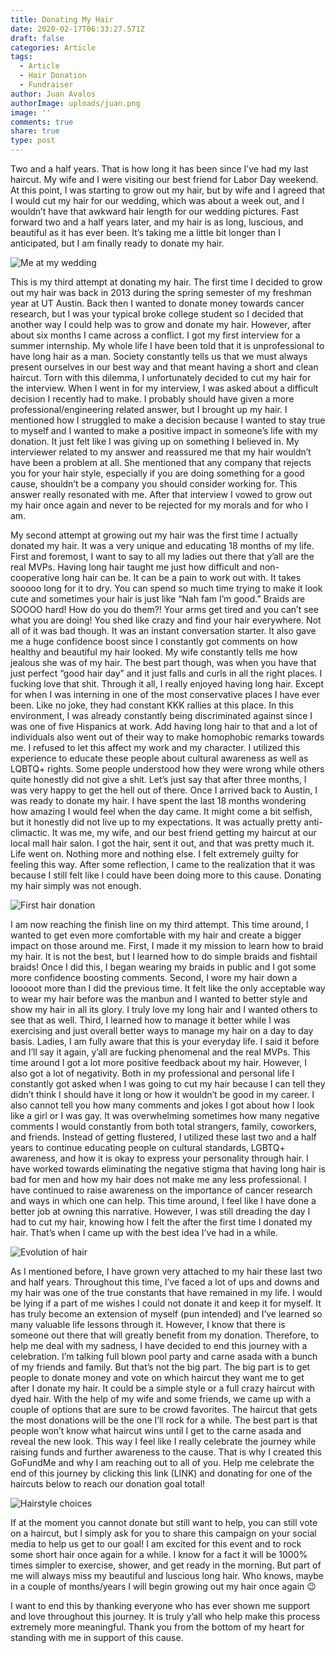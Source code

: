 ```yaml
---
title: Donating My Hair
date: 2020-02-17T06:33:27.571Z
draft: false
categories: Article
tags:
  - Article
  - Hair Donation
  - Fundraiser
author: Juan Avalos
authorImage: uploads/juan.png
image: ''
comments: true
share: true
type: post
---
```

Two and a half years. That is how long it has been since I’ve had my last haircut. My wife and I were visiting our best friend for Labor Day weekend. At this point, I was starting to grow out my hair, but by wife and I agreed that I would cut my hair for our wedding, which was about a week out, and I wouldn’t have that awkward hair length for our wedding pictures. Fast forward two and a half years later, and my hair is as long, luscious, and beautiful as it has ever been. It’s taking me a little bit longer than I anticipated, but I am finally ready to donate my hair.

![Me at my wedding](/uploads/juan_wedding.jpg "Me at my wedding")

This is my third attempt at donating my hair. The first time I decided to grow out my hair was back in 2013 during the spring semester of my freshman year at UT Austin. Back then I wanted to donate money towards cancer research, but I was your typical broke college student so I decided that another way I could help was to grow and donate my hair. However, after about six months I came across a conflict. I got my first interview for a summer internship. My whole life I have been told that it is unprofessional to have long hair as a man. Society constantly tells us that we must always present ourselves in our best way and that meant having a short and clean haircut. Torn with this dilemma, I unfortunately decided to cut my hair for the interview. When I went in for my interview, I was asked about a difficult decision I recently had to make. I probably should have given a more professional/engineering related answer, but I brought up my hair. I mentioned how I struggled to make a decision because I wanted to stay true to myself and I wanted to make a positive impact in someone’s life with my donation. It just felt like I was giving up on something I believed in. My interviewer related to my answer and reassured me that my hair wouldn’t have been a problem at all. She mentioned that any company that rejects you for your hair style, especially if you are doing something for a good cause, shouldn’t be a company you should consider working for. This answer really resonated with me. After that interview I vowed to grow out my hair once again and never to be rejected for my morals and for who I am.

My second attempt at growing out my hair was the first time I actually donated my hair. It was a very unique and educating 18 months of my life. First and foremost, I want to say to all my ladies out there that y’all are the real MVPs. Having long hair taught me just how difficult and non-cooperative long hair can be. It can be a pain to work out with. It takes sooooo long for it to dry. You can spend so much time trying to make it look cute and sometimes your hair is just like “Nah fam I’m good.” Braids are SOOOO hard! How do you do them?! Your arms get tired and you can’t see what you are doing! You shed like crazy and find your hair everywhere. Not all of it was bad though. It was an instant conversation starter. It also gave me a huge confidence boost since I constantly got comments on how healthy and beautiful my hair looked. My wife constantly tells me how jealous she was of my hair. The best part though, was when you have that just perfect “good hair day” and it just falls and curls in all the right places. I fucking love that shit. Through it all, I really enjoyed having long hair. Except for when I was interning in one of the most conservative places I have ever been. Like no joke, they had constant KKK rallies at this place. In this environment, I was already constantly being discriminated against since I was one of five Hispanics at work. Add having long hair to that and a lot of individuals also went out of their way to make homophobic remarks towards me. I refused to let this affect my work and my character. I utilized this experience to educate these people about cultural awareness as well as LQBTQ+ rights. Some people understood how they were wrong while others quite honestly did not give a shit. Let’s just say that after three months, I was very happy to get the hell out of there. Once I arrived back to Austin, I was ready to donate my hair. I have spent the last 18 months wondering how amazing I would feel when the day came. It might come a bit selfish, but it honestly did not live up to my expectations. It was actually pretty anti-climactic. It was me, my wife, and our best friend getting my haircut at our local mall hair salon. I got the hair, sent it out, and that was pretty much it. Life went on. Nothing more and nothing else. I felt extremely guilty for feeling this way. After some reflection, I came to the realization that it was because I still felt like I could have been doing more to this cause. Donating my hair simply was not enough.

![First hair donation](/uploads/first_hair_donation.jpg "First hair donation")

I am now reaching the finish line on my third attempt. This time around, I wanted to get even more comfortable with my hair and create a bigger impact on those around me. First, I made it my mission to learn how to braid my hair. It is not the best, but I learned how to do simple braids and fishtail braids! Once I did this, I began wearing my braids in public and I got some more confidence boosting comments. Second, I wore my hair down a looooot more than I did the previous time. It felt like the only acceptable way to wear my hair before was the manbun and I wanted to better style and show my hair in all its glory. I truly love my long hair and I wanted others to see that as well. Third, I learned how to manage it better while I was exercising and just overall better ways to manage my hair on a day to day basis. Ladies, I am fully aware that this is your everyday life. I said it before and I’ll say it again, y’all are fucking phenomenal and the real MVPs. This time around I got a lot more positive feedback about my hair. However, I also got a lot of negativity. Both in my professional and personal life I constantly got asked when I was going to cut my hair because I can tell they didn’t think I should have it long or how it wouldn’t be good in my career. I also cannot tell you how many comments and jokes I got about how I look like a girl or I was gay. It was overwhelming sometimes how many negative comments I would constantly from both total strangers, family, coworkers, and friends. Instead of getting flustered, I utilized these last two and a half years to continue educating people on cultural standards, LGBTQ+ awareness, and how it is okay to express your personality through hair. I have worked towards eliminating the negative stigma that having long hair is bad for men and how my hair does not make me any less professional. I have continued to raise awareness on the importance of cancer research and ways in which one can help. This time around, I feel like I have done a better job at owning this narrative. However, I was still dreading the day I had to cut my hair, knowing how I felt the after the first time I donated my hair. That’s when I came up with the best idea I’ve had in a while. 

![Evolution of hair](/uploads/evolution_of_hair.jpg)

As I mentioned before, I have grown very attached to my hair these last two and half years. Throughout this time, I’ve faced a lot of ups and downs and my hair was one of the true constants that have remained in my life. I would be lying if a part of me wishes I could not donate it and keep it for myself. It has truly become an extension of myself (pun intended) and I’ve learned so many valuable life lessons through it. However, I know that there is someone out there that will greatly benefit from my donation. Therefore, to help me deal with my sadness, I have decided to end this journey with a celebration. I’m talking full blown pool party and carne asada with a bunch of my friends and family. But that’s not the big part. The big part is to get people to donate money and vote on which haircut they want me to get after I donate my hair. It could be a simple style or a full crazy haircut with dyed hair. With the help of my wife and some friends, we came up with a couple of options that are sure to be crowd favorites. The haircut that gets the most donations will be the one I’ll rock for a while. The best part is that people won’t know what haircut wins until I get to the carne asada and reveal the new look. This way I feel like I really celebrate the journey while raising funds and further awareness to the cause. That is why I created this GoFundMe and why I am reaching out to all of you. Help me celebrate the end of this journey by clicking this link (LINK) and donating for one of the haircuts below to reach our donation goal total! 

![Hairstyle choices](/uploads/hairstyles.jpg "Hairstyle choices")

If at the moment you cannot donate but still want to help, you can still vote on a haircut, but I simply ask for you to share this campaign on your social media to help us get to our goal! I am excited for this event and to rock some short hair once again for a while. I know for a fact it will be 1000% times simpler to exercise, shower, and get ready in the morning. But part of me will always miss my beautiful and luscious long hair. Who knows, maybe in a couple of months/years I will begin growing out my hair once again 😉

 I want to end this by thanking everyone who has ever shown me support and love throughout this journey. It is truly y’all who help make this process extremely more meaningful. Thank you from the bottom of my heart for standing with me in support of this cause.
